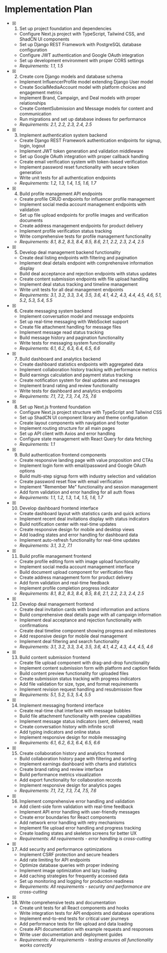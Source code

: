 # Implementation Plan

- [x] 1. Set up project foundation and dependencies

  - Configure Next.js project with TypeScript, Tailwind CSS, and ShadCN UI components
  - Set up Django REST Framework with PostgreSQL database configuration
  - Configure JWT authentication and Google OAuth integration
  - Set up development environment with proper CORS settings
  - _Requirements: 1.1, 1.5_

- [x] 2. Create core Django models and database schema

  - Implement InfluencerProfile model extending Django User model
  - Create SocialMediaAccount model with platform choices and engagement metrics
  - Implement Brand, Campaign, and Deal models with proper relationships
  - Create ContentSubmission and Message models for content and communication
  - Run migrations and set up database indexes for performance
  - _Requirements: 2.1, 2.2, 2.3, 2.4, 2.5_

- [x] 3. Implement authentication system backend

  - Create Django REST Framework authentication endpoints for signup, login, logout
  - Implement JWT token generation and validation middleware
  - Set up Google OAuth integration with proper callback handling
  - Create email verification system with token-based verification
  - Implement password reset functionality with secure token generation
  - Write unit tests for all authentication endpoints
  - _Requirements: 1.2, 1.3, 1.4, 1.5, 1.6, 1.7_

- [x] 4. Build profile management API endpoints

  - Create profile CRUD endpoints for influencer profile management
  - Implement social media account management endpoints with validation
  - Set up file upload endpoints for profile images and verification documents
  - Create address management endpoints for product delivery
  - Implement profile verification status tracking
  - Write comprehensive tests for profile management functionality
  - _Requirements: 8.1, 8.2, 8.3, 8.4, 8.5, 8.6, 2.1, 2.2, 2.3, 2.4, 2.5_

- [x] 5. Develop deal management backend functionality

  - Create deal listing endpoints with filtering and pagination
  - Implement deal details endpoint with comprehensive information display
  - Build deal acceptance and rejection endpoints with status updates
  - Create content submission endpoints with file upload handling
  - Implement deal status tracking and timeline management
  - Write unit tests for all deal management endpoints
  - _Requirements: 3.1, 3.2, 3.3, 3.4, 3.5, 3.6, 4.1, 4.2, 4.3, 4.4, 4.5, 4.6, 5.1, 5.2, 5.3, 5.4, 5.5_

- [x] 6. Create messaging system backend

  - Implement conversation model and message endpoints
  - Set up real-time messaging with WebSocket support
  - Create file attachment handling for message files
  - Implement message read status tracking
  - Build message history and pagination functionality
  - Write tests for messaging system functionality
  - _Requirements: 6.1, 6.2, 6.3, 6.4, 6.5, 6.6_

- [x] 7. Build dashboard and analytics backend

  - Create dashboard statistics endpoints with aggregated data
  - Implement collaboration history tracking with performance metrics
  - Build earnings calculation and payment status tracking
  - Create notification system for deal updates and messages
  - Implement brand rating and review functionality
  - Write tests for dashboard and analytics endpoints
  - _Requirements: 7.1, 7.2, 7.3, 7.4, 7.5, 7.6_

- [x] 8. Set up Next.js frontend foundation

  - Configure Next.js project structure with TypeScript and Tailwind CSS
  - Set up ShadCN UI component library and theme configuration
  - Create layout components with navigation and footer
  - Implement routing structure for all main pages
  - Set up API client with Axios and error handling
  - Configure state management with React Query for data fetching
  - _Requirements: 1.1_

- [x] 9. Build authentication frontend components

  - Create responsive landing page with value proposition and CTAs
  - Implement login form with email/password and Google OAuth options
  - Build multi-step signup form with industry selection and validation
  - Create password reset flow with email verification
  - Implement "Remember Me" functionality and session management
  - Add form validation and error handling for all auth flows
  - _Requirements: 1.1, 1.2, 1.3, 1.4, 1.5, 1.6, 1.7_

- [x] 10. Develop dashboard frontend interface

  - Create dashboard layout with statistics cards and quick actions
  - Implement recent deal invitations display with status indicators
  - Build notification center with real-time updates
  - Create responsive design for mobile and desktop views
  - Add loading states and error handling for dashboard data
  - Implement auto-refresh functionality for real-time updates
  - _Requirements: 3.1, 3.2, 7.1_

- [x] 11. Build profile management frontend

  - Create profile editing form with image upload functionality
  - Implement social media account management interface
  - Build document upload component for verification files
  - Create address management form for product delivery
  - Add form validation and real-time feedback
  - Implement profile completion progress indicator
  - _Requirements: 8.1, 8.2, 8.3, 8.4, 8.5, 8.6, 2.1, 2.2, 2.3, 2.4, 2.5_

- [x] 12. Develop deal management frontend

  - Create deal invitation cards with brand information and actions
  - Build comprehensive deal details page with all campaign information
  - Implement deal acceptance and rejection functionality with confirmations
  - Create deal timeline component showing progress and milestones
  - Add responsive design for mobile deal management
  - Implement deal filtering and search functionality
  - _Requirements: 3.1, 3.2, 3.3, 3.4, 3.5, 3.6, 4.1, 4.2, 4.3, 4.4, 4.5, 4.6_

- [x] 13. Build content submission frontend

  - Create file upload component with drag-and-drop functionality
  - Implement content submission form with platform and caption fields
  - Build content preview functionality for uploaded files
  - Create submission status tracking with progress indicators
  - Add file validation for size, type, and format requirements
  - Implement revision request handling and resubmission flow
  - _Requirements: 5.1, 5.2, 5.3, 5.4, 5.5_

- [x] 14. Implement messaging frontend interface

  - Create real-time chat interface with message bubbles
  - Build file attachment functionality with preview capabilities
  - Implement message status indicators (sent, delivered, read)
  - Create conversation history with infinite scroll
  - Add typing indicators and online status
  - Implement responsive design for mobile messaging
  - _Requirements: 6.1, 6.2, 6.3, 6.4, 6.5, 6.6_

- [x] 15. Create collaboration history and analytics frontend

  - Build collaboration history page with filtering and sorting
  - Implement earnings dashboard with charts and statistics
  - Create brand rating and review interface
  - Build performance metrics visualization
  - Add export functionality for collaboration records
  - Implement responsive design for analytics pages
  - _Requirements: 7.1, 7.2, 7.3, 7.4, 7.5, 7.6_

- [x] 16. Implement comprehensive error handling and validation

  - Add client-side form validation with real-time feedback
  - Implement API error handling with user-friendly messages
  - Create error boundaries for React components
  - Add network error handling with retry mechanisms
  - Implement file upload error handling and progress tracking
  - Create loading states and skeleton screens for better UX
  - _Requirements: All requirements - error handling is cross-cutting_

- [x] 17. Add security and performance optimizations

  - Implement CSRF protection and secure headers
  - Add rate limiting for API endpoints
  - Optimize database queries with proper indexing
  - Implement image optimization and lazy loading
  - Add caching strategies for frequently accessed data
  - Set up monitoring and logging for production readiness
  - _Requirements: All requirements - security and performance are cross-cutting_

- [x] 18. Write comprehensive tests and documentation

  - Create unit tests for all React components and hooks
  - Write integration tests for API endpoints and database operations
  - Implement end-to-end tests for critical user journeys
  - Add performance tests for file upload and data loading
  - Create API documentation with example requests and responses
  - Write user documentation and deployment guides
  - _Requirements: All requirements - testing ensures all functionality works correctly_
